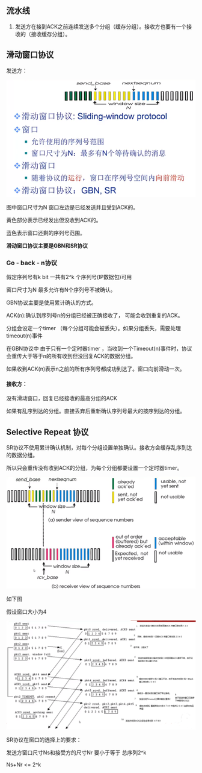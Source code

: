 ## 流水线



1. 发送方在接到ACK之前连续发送多个分组（缓存分组）。接收方也要有一个接收的（接收缓存分组）。



## 滑动窗口协议



发送方：

![](images/滑动窗口1.png)



图中窗口尺寸为N 窗口左边是已经发送并且受到ACK的。

黄色部分表示已经发出但没收到ACK的。

蓝色表示窗口还剩的序列号范围。



**滑动窗口协议主要是GBN和SR协议**



### Go - back - n协议

假定序列号有k bit 一共有2^k 个序列号(IP数据包)可用

窗口尺寸为N 最多允许有N个序列号不被确认。



GBN协议主要是使用累计确认的方式。

ACK(n):确认到序列号n的分组已经被正确接收了， 可能会收到重复的ACK。

分组会设定一个timer （每个分组可能会被丢失）。如果分组丢失，需要处理timeout(n)事件



在GBN协议中 由于只有一个定时器timer ，当收到一个Timeout(n)事件时，协议会重传大于等于n的所有收到但没回复ACK的数据分组。

如果收到ACK(n)表示n之前的所有序列号都成功到达了。窗口向前滑动一次。



#### 接收方：

没有滑动窗口，回复已经接收的最高分组的ACK

如果有乱序到达的分组。直接丢弃后重新确认序列号最大的按序到达的分组。



## Selective Repeat 协议



SR协议不使用累计确认机制，对每个分组设置单独确认。接收方会缓存乱序到达的数据分组。

所以只会重传没有收到ACK的分组，为每个分组都要设置一个定时器timer。



![](images/滑动窗口2.png)





如下图 

假设窗口大小为4

![](images/滑动窗口3.png)



SR协议在窗口的选择上的要求：

发送方窗口尺寸Ns和接受方的尺寸Nr 要小于等于 总序列2^k

Ns+Nr <= 2^k









